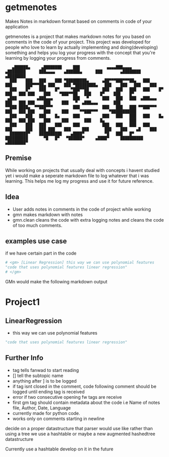 # getmenotes

Makes Notes in markdown format based on comments in code of your application

getmenotes is a project that makes markdown notes for you based on comments in the code of your project.
This project was developed for people who love to learn by actually implementing and doing(developing) something and helps you log your progress with the concept that you're learning by logging your progress from comments.


```
   ▄██████▄     ▄████████     ███            ▄▄▄▄███▄▄▄▄      ▄████████      ███▄▄▄▄    ▄██████▄      ███        ▄████████    ▄████████ 
  ███    ███   ███    ███ ▀█████████▄      ▄██▀▀▀███▀▀▀██▄   ███    ███      ███▀▀▀██▄ ███    ███ ▀█████████▄   ███    ███   ███    ███ 
  ███    █▀    ███    █▀     ▀███▀▀██      ███   ███   ███   ███    █▀       ███   ███ ███    ███    ▀███▀▀██   ███    █▀    ███    █▀  
 ▄███         ▄███▄▄▄         ███   ▀      ███   ███   ███  ▄███▄▄▄          ███   ███ ███    ███     ███   ▀  ▄███▄▄▄       ███        
▀▀███ ████▄  ▀▀███▀▀▀         ███          ███   ███   ███ ▀▀███▀▀▀          ███   ███ ███    ███     ███     ▀▀███▀▀▀     ▀███████████ 
  ███    ███   ███    █▄      ███          ███   ███   ███   ███    █▄       ███   ███ ███    ███     ███       ███    █▄           ███ 
  ███    ███   ███    ███     ███          ███   ███   ███   ███    ███      ███   ███ ███    ███     ███       ███    ███    ▄█    ███ 
  ████████▀    ██████████    ▄████▀         ▀█   ███   █▀    ██████████       ▀█   █▀   ▀██████▀     ▄████▀     ██████████  ▄████████▀  

 ```

## Premise

While working on projects that usually deal with concepts i havent studied yet i would make a seperate markdown file to log  whatever that i was learning. This helps me log my progress and use it for future reference.

## Idea

- User adds notes in comments in the code of project while working
- gmn makes markdown with notes
- gmn.clean cleans the code with extra logging notes and cleans the code of too much comments.

## examples use case

if we have certain part in the code

```python
# <gm> [Linear Regression] this way we can use polynomial features
"code that uses polynomial features linear regression"
# </gm>
```

GMn would make the following markdown output

# Project1

## LinearRegression

- this way we can use polynomial features

```python
"code that uses polynomial features linear regression"
```

## Further Info

- <gm> tag tells fanwad to start reading
- [] tell the subtopic name
- anything after ] is to be logged
- if tag isnt closed in the comment, code following comment should be logged until ending tag is received
- error if two consecutive opening fw tags are receive
- first gm tag should contain metadata about the code i.e Name of notes file, Author, Date, Language
- currently made for python code.  
- works only on comments starting in newline


decide on a proper datastructure that parser would use
like rather than using a tree we use a hashtable
or maybe a new augmented hashedtree datastructure

Currently use a hashtable develop on it in the future
